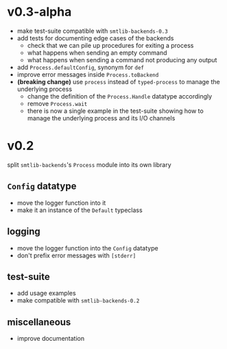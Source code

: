 # v0.3-alpha
- make test-suite compatible with `smtlib-backends-0.3`
- add tests for documenting edge cases of the backends
  - check that we can pile up procedures for exiting a process
  - what happens when sending an empty command
  - what happens when sending a command not producing any output
- add `Process.defaultConfig`, synonym for `def`
- improve error messages inside `Process.toBackend`
- **(breaking change)** use `process` instead of `typed-process` to manage the underlying process
  - change the definition of the `Process.Handle` datatype accordingly
  - remove `Process.wait`
  - there is now a single example in the test-suite showing how to 
    manage the underlying process and its I/O channels

# v0.2
split `smtlib-backends`'s `Process` module into its own library
## `Config` datatype
- move the logger function into it
- make it an instance of the `Default` typeclass
## logging
- move the logger function into the `Config` datatype
- don't prefix error messages with `[stderr]`
## test-suite
- add usage examples
- make compatible with `smtlib-backends-0.2`
## miscellaneous
- improve documentation
